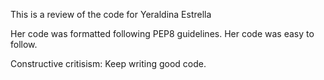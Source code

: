 This is a review of the code for Yeraldina Estrella

Her code was formatted following PEP8 guidelines.
Her code was easy to follow.

Constructive critisism:
Keep writing good code.
